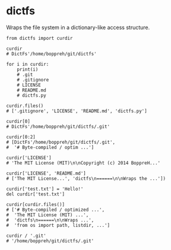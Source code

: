 dictfs
======

Wraps the file system in a dictionary-like access structure.

    from dictfs import curdir

    curdir
    # DictFs'/home/boppreh/git/dictfs'

    for i in curdir:
        print(i)
        # .git
        # .gitignore
        # LICENSE
        # README.md
        # dictfs.py

    curdir.files()
    # ['.gitignore', 'LICENSE', 'README.md', 'dictfs.py']

    curdir[0]
    # DictFs'/home/boppreh/git/dictfs/.git'

    curdir[0:2]
    # [DictFs'/home/boppreh/git/dictfs/.git',
    #  '# Byte-compiled / optim ...']

    curdir['LICENSE']
    # 'The MIT License (MIT)\n\nCopyright (c) 2014 BoppreH...'

    curdir['LICENSE', 'README.md']
    # ['The MIT License...', 'dictfs\n======\n\nWraps the ...'])

    curdir['test.txt'] = 'Hello!'
    del curdir['test.txt']

    curdir[curdir.files()]
    # ['# Byte-compiled / optimized ...',
    #  'The MIT License (MIT) ...',
    #  'dictfs\n======\n\nWraps ...',
    #  'from os import path, listdir, ...']

    curdir / '.git'
    # '/home/boppreh/git/dictfs/.git'